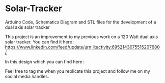 # Solar-Tracker
Arduino Code, Schematics Diagram and STL files for the development of a dual axis solar tracker

This project is an improvement to my previous work on a 120 Watt dual axis solar tracker.
You can find it here : https://www.linkedin.com/feed/update/urn:li:activity:6952143075515207680/

In this design which you can find here :

Feel free to tag me when you replicate this project and follow me on my social media handles.
